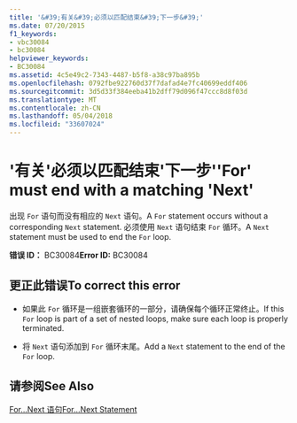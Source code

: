 ```yaml
---
title: '&#39;有关&#39;必须以匹配结束&#39;下一步&#39;'
ms.date: 07/20/2015
f1_keywords:
- vbc30084
- bc30084
helpviewer_keywords:
- BC30084
ms.assetid: 4c5e49c2-7343-4487-b5f8-a38c97ba895b
ms.openlocfilehash: 0792fbe922760d37f7dafad4e7fc40699eddf406
ms.sourcegitcommit: 3d5d33f384eeba41b2dff79d096f47ccc8d8f03d
ms.translationtype: MT
ms.contentlocale: zh-CN
ms.lasthandoff: 05/04/2018
ms.locfileid: "33607024"
---
```

# <a name="39for39-must-end-with-a-matching-39next39"></a><span data-ttu-id="373b1-102">&#39;有关&#39;必须以匹配结束&#39;下一步&#39;</span><span class="sxs-lookup"><span data-stu-id="373b1-102">&#39;For&#39; must end with a matching &#39;Next&#39;</span></span>
<span data-ttu-id="373b1-103">出现 `For` 语句而没有相应的 `Next` 语句。</span><span class="sxs-lookup"><span data-stu-id="373b1-103">A `For` statement occurs without a corresponding `Next` statement.</span></span> <span data-ttu-id="373b1-104">必须使用 `Next` 语句结束 `For` 循环。</span><span class="sxs-lookup"><span data-stu-id="373b1-104">A `Next` statement must be used to end the `For` loop.</span></span>  
  
 <span data-ttu-id="373b1-105">**错误 ID：** BC30084</span><span class="sxs-lookup"><span data-stu-id="373b1-105">**Error ID:** BC30084</span></span>  
  
## <a name="to-correct-this-error"></a><span data-ttu-id="373b1-106">更正此错误</span><span class="sxs-lookup"><span data-stu-id="373b1-106">To correct this error</span></span>  
  
-   <span data-ttu-id="373b1-107">如果此 `For` 循环是一组嵌套循环的一部分，请确保每个循环正常终止。</span><span class="sxs-lookup"><span data-stu-id="373b1-107">If this `For` loop is part of a set of nested loops, make sure each loop is properly terminated.</span></span>  
  
-   <span data-ttu-id="373b1-108">将 `Next` 语句添加到 `For` 循环末尾。</span><span class="sxs-lookup"><span data-stu-id="373b1-108">Add a `Next` statement to the end of the `For` loop.</span></span>  
  
## <a name="see-also"></a><span data-ttu-id="373b1-109">请参阅</span><span class="sxs-lookup"><span data-stu-id="373b1-109">See Also</span></span>  
 [<span data-ttu-id="373b1-110">For...Next 语句</span><span class="sxs-lookup"><span data-stu-id="373b1-110">For...Next Statement</span></span>](../../visual-basic/language-reference/statements/for-next-statement.md)
